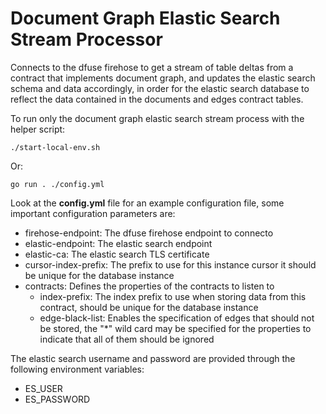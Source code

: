 # Document Graph Elastic Search Stream Processor

Connects to the dfuse firehose to get a stream of table deltas from a contract that implements document graph, and updates the elastic search schema and data accordingly, in order for the elastic search database to reflect the data contained in the documents and edges contract tables.

To run only the document graph elastic search stream process with the helper script:

`./start-local-env.sh`

Or:

`go run . ./config.yml`

Look at the **config.yml** file for an example configuration file, some important configuration parameters are:

- firehose-endpoint: The dfuse firehose endpoint to connecto
- elastic-endpoint: The elastic search endpoint
- elastic-ca: The elastic search TLS certificate
- cursor-index-prefix: The prefix to use for this instance cursor it should be unique for the database instance
- contracts: Defines the properties of the contracts to listen to
  - index-prefix: The index prefix to use when storing data from this contract, should be unique for the database instance
  - edge-black-list: Enables the specification of edges that should not be stored, the "*" wild card may be specified for the properties to indicate that all of them should be ignored

The elastic search username and password are provided through the following environment variables:
- ES_USER
- ES_PASSWORD